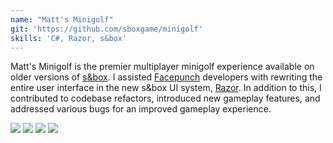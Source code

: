 ```yaml
---
name: "Matt's Minigolf"
git: 'https://github.com/sboxgame/minigolf'
skills: 'C#, Razor, s&box'
---
```


Matt's Minigolf is the premier multiplayer minigolf experience available on older versions of [s&box](https://sbox.facepunch.com/news). I assisted [Facepunch](https://facepunch.com/) developers with rewriting the entire user interface in the new s&box UI system, [Razor](https://learn.microsoft.com/en-us/aspnet/core/mvc/views/razor?view=aspnetcore-8.0). In addition to this, I contributed to codebase refactors, introduced new gameplay features, and addressed various bugs for an improved gameplay experience.

<Img src="ex1.jpg" />

<Img src="ex2.jpg" />

<Img src="ex3.jpg" />

<Img src="ex4.jpg" />
